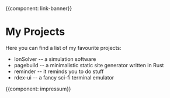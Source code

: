 {{component: link-banner}}
<div class="main_body">

# My Projects

Here you can find a list of my favourite projects:

- <span class="span-highlight">IonSolver</span> -- a simulation software
- <span class="span-highlight">pagebuild</span> -- a minimalistic static site generator written in Rust
- <span class="span-highlight">reminder</span> -- it reminds you to do stuff
- <span class="span-highlight">rdex-ui</span> -- a fancy sci-fi terminal emulator

{{component: impressum}}
</div>